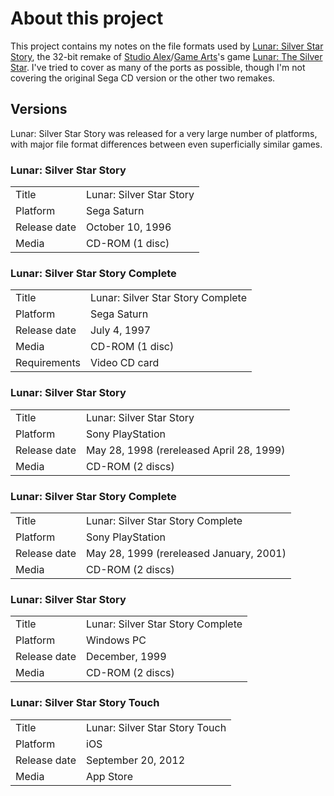# About this project

This project contains my notes on the file formats used by [Lunar: Silver Star Story](https://en.wikipedia.org/wiki/Lunar:_Silver_Star_Story), the 32-bit remake of [Studio Alex](https://en.wikipedia.org/wiki/Studio_Alex)/[Game Arts](https://en.wikipedia.org/wiki/Game_Arts)'s game [Lunar: The Silver Star](https://en.wikipedia.org/wiki/Lunar:_The_Silver_Star).
I've tried to cover as many of the ports as possible, though I'm not covering the original Sega CD version or the other two remakes.

## Versions

Lunar: Silver Star Story was released for a very large number of platforms, with major file format differences between even superficially similar games.

### Lunar: Silver Star Story

| | |
|---|---|
| Title | Lunar: Silver Star Story |
| Platform | Sega Saturn |
| Release date | October 10, 1996 |
| Media | CD-ROM (1 disc) |

### Lunar: Silver Star Story Complete

| | |
|---|---|
| Title | Lunar: Silver Star Story Complete |
| Platform | Sega Saturn |
| Release date | July 4, 1997 |
| Media | CD-ROM (1 disc) |
| Requirements | Video CD card |

### Lunar: Silver Star Story

| | |
|---|---|
| Title | Lunar: Silver Star Story |
| Platform | Sony PlayStation |
| Release date | May 28, 1998 (rereleased April 28, 1999) |
| Media | CD-ROM (2 discs) |

### Lunar: Silver Star Story Complete

| | |
|---|---|
| Title | Lunar: Silver Star Story Complete |
| Platform | Sony PlayStation |
| Release date | May 28, 1999 (rereleased January, 2001) |
| Media | CD-ROM (2 discs) |

### Lunar: Silver Star Story

| | |
|---|---|
| Title | Lunar: Silver Star Story Complete |
| Platform | Windows PC |
| Release date | December, 1999 |
| Media | CD-ROM (2 discs) |

### Lunar: Silver Star Story Touch

| | |
|---|---|
| Title | Lunar: Silver Star Story Touch |
| Platform | iOS |
| Release date | September 20, 2012 |
| Media | App Store |
